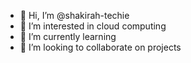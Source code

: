 - 👋 Hi, I’m @shakirah-techie
- 👀 I’m interested in cloud computing 
- 🌱 I’m currently learning 
- 💞️ I’m looking to collaborate on projects


<!---
shakirah-techie/shakirah-techie is a ✨ special ✨ repository because its `README.md` (this file) appears on your GitHub profile.
You can click the Preview link to take a look at your changes.
--->
